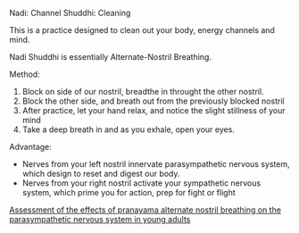 Nadi: Channel
Shuddhi: Cleaning

This is a practice designed to clean out your body, energy channels and mind.

Nadi Shuddhi is essentially Alternate-Nostril Breathing.

Method:
1. Block on side of our nostril, breadthe in throught the other nostril.
2. Block the other side, and breath out from the previously blocked nostril
3. After practice, let your hand relax, and notice the slight stillness of your mind
4. Take a deep breath in and as you exhale, open your eyes.

Advantage:
- Nerves from your left nostril innervate parasympathetic nervous system, which design to reset and digest our body.
- Nerves from your right nostril activate your sympathetic nervous system, which prime you for action, prep for fight or flight


[Assessment of the effects of pranayama alternate nostril breathing on the parasympathetic nervous system in young adults](../paper/4.%20Science%20of%20Meditation/Assessment%20of%20the%20effects%20of%20pranayama%20alternate%20nostril%20breathing%20on%20the%20parasympathetic%20nervous%20system%20in%20young%20adults.pdf)




